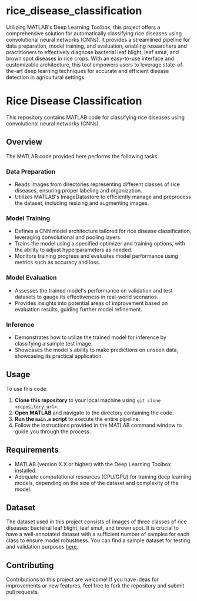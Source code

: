 # rice_disease_classification
Utilizing MATLAB's Deep Learning Toolbox, this project offers a comprehensive solution for automatically classifying rice diseases using convolutional neural networks (CNNs). It provides a streamlined pipeline for data preparation, model training, and evaluation, enabling researchers and practitioners to effectively diagnose bacterial leaf blight, leaf smut, and brown spot diseases in rice crops. With an easy-to-use interface and customizable architecture, this tool empowers users to leverage state-of-the-art deep learning techniques for accurate and efficient disease detection in agricultural settings.

# Rice Disease Classification

This repository contains MATLAB code for classifying rice diseases using convolutional neural networks (CNNs).

## Overview

The MATLAB code provided here performs the following tasks:

### Data Preparation
- Reads images from directories representing different classes of rice diseases, ensuring proper labeling and organization.
- Utilizes MATLAB's ImageDatastore to efficiently manage and preprocess the dataset, including resizing and augmenting images.

### Model Training
- Defines a CNN model architecture tailored for rice disease classification, leveraging convolutional and pooling layers.
- Trains the model using a specified optimizer and training options, with the ability to adjust hyperparameters as needed.
- Monitors training progress and evaluates model performance using metrics such as accuracy and loss.

### Model Evaluation
- Assesses the trained model's performance on validation and test datasets to gauge its effectiveness in real-world scenarios.
- Provides insights into potential areas of improvement based on evaluation results, guiding further model refinement.

### Inference
- Demonstrates how to utilize the trained model for inference by classifying a sample test image.
- Showcases the model's ability to make predictions on unseen data, showcasing its practical application.

## Usage

To use this code:

1. **Clone this repository** to your local machine using `git clone <repository_url>`.
2. **Open MATLAB** and navigate to the directory containing the code.
3. **Run the `main.m` script** to execute the entire pipeline.
4. Follow the instructions provided in the MATLAB command window to guide you through the process.

## Requirements

- MATLAB (version X.X or higher) with the Deep Learning Toolbox installed.
- Adequate computational resources (CPU/GPU) for training deep learning models, depending on the size of the dataset and complexity of the model.

## Dataset

The dataset used in this project consists of images of three classes of rice diseases: bacterial leaf blight, leaf smut, and brown spot. It is crucial to have a well-annotated dataset with a sufficient number of samples for each class to ensure model robustness. You can find a sample dataset for testing and validation purposes [here](link-to-your-dataset).

## Contributing

Contributions to this project are welcome! If you have ideas for improvements or new features, feel free to fork the repository and submit pull requests.

